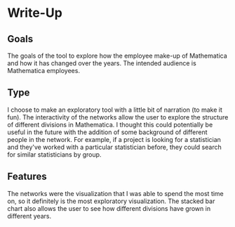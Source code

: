 # Write-Up


## Goals
The goals of the tool to explore how the employee make-up of Mathematica and how it has changed over the years. The intended audience is Mathematica employees.


## Type
I choose to make an exploratory tool with a little bit of narration (to make it fun). The interactivity of the networks allow the user to explore the structure of different divisions in Mathematica. I thought this could potentially be useful in the future with the addition of some background of different people in the network. For example, if a project is looking for a statistician and they've worked with a particular statistician before, they could search for similar statisticians by group. 

## Features

The networks were the visualization that I was able to spend the most time on, so it definitely is the most exploratory visualization. The stacked bar chart also allows the user to see how different divisions have grown in different years.  

